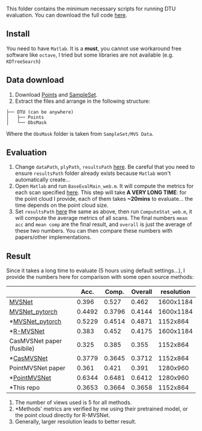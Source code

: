 This folder contains the minimum necessary scripts for running DTU evaluation. You can download the full code [here](http://roboimagedata2.compute.dtu.dk/data/MVS/SampleSet.zip).

## Install

You need to have `Matlab`. It is a **must**, you cannot use workaround free software like `octave`, I tried but some libraries are not available (e.g. `KDTreeSearch`)

## Data download

1.  Download [Points](http://roboimagedata2.compute.dtu.dk/data/MVS/Points.zip) and [SampleSet](http://roboimagedata2.compute.dtu.dk/data/MVS/SampleSet.zip).
2.  Extract the files and arrange in the following structure:
```
├── DTU (can be anywhere)
│   ├── Points
│   └── ObsMask
```
Where the `ObsMask` folder is taken from `SampleSet/MVS Data`.

## Evaluation

1.  Change `dataPath`, `plyPath`, `resultsPath` [here](https://github.com/kwea123/CasMVSNet_pl/blob/784cec6635fa819bab0d716c15ba07972c260293/evaluations/dtu/BaseEvalMain_web.m#L8-L10). Be careful that you need to ensure `resultsPath` folder already exists because `Matlab` won't automatically create...
2.  Open `Matlab` and run `BaseEvalMain_web.m`. It will compute the metrics for each scan specified [here](https://github.com/kwea123/CasMVSNet_pl/blob/master/evaluations/dtu/BaseEvalMain_web.m#L23). This step will take **A VERY LONG TIME**: for the point cloud I provide, each of them takes **~20mins** to evaluate... the time depends on the point cloud size.
3.  Set `resultsPath` [here](https://github.com/kwea123/CasMVSNet_pl/blob/master/evaluations/dtu/ComputeStat_web.m#L10) the same as above, then run `ComputeStat_web.m`, it will compute the average metrics of all scans. The final numbers `mean acc` and `mean comp` are the final result, and `overall` is just the average of these two numbers. You can then compare these numbers with papers/other implementations.

## Result
Since it takes a long time to evaluate (5 hours using default settings...), I provide the numbers here for comparison with some open source methods:

|   | Acc. | Comp. | Overall | resolution |
| --- | --- | --- | --- | --- |
| [MVSNet](https://github.com/YoYo000/MVSNet) | 0.396 | 0.527 | 0.462 | 1600x1184 |
| [MVSNet_pytorch](https://github.com/xy-guo/MVSNet_pytorch) | 0.4492 | 0.3796 | 0.4144 | 1600x1184 |
| *[MVSNet_pytorch](https://github.com/xy-guo/MVSNet_pytorch) | 0.5229 | 0.4514 | 0.4871 | 1152x864 |
| *[R-MVSNet](https://github.com/YoYo000/MVSNet) | 0.383 | 0.452 | 0.4175 | 1600x1184 |
| CasMVSNet paper (fusibile) | 0.325 | 0.385 | 0.355 | 1152x864 |
| *[CasMVSNet](https://github.com/alibaba/cascade-stereo/tree/master/CasMVSNet) | 0.3779 | 0.3645 | 0.3712 | 1152x864 |
| PointMVSNet paper | 0.361 | 0.421 | 0.391 | 1280x960 |
| *[PointMVSNet](https://github.com/callmeray/PointMVSNet) | 0.6344 | 0.6481 | 0.6412 | 1280x960 |
| *This repo | 0.3653 | 0.3664 | 0.3658 | 1152x864 |

1. The number of views used is 5 for all methods.
2. *Methods' metrics are verified by me using their pretrained model, or the point cloud directly for R-MVSNet.
3. Generally, larger resolution leads to better result.
